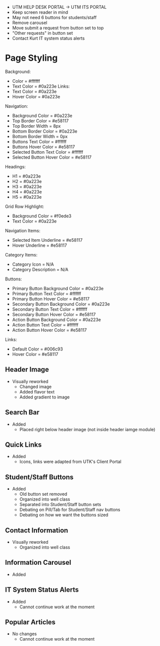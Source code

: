 - UTM HELP DESK PORTAL -> UTM ITS PORTAL
- Keep screen reader in mind
- May not need 6 buttons for students/staff
- Remove carousel
- Move submit a request from button set to top
- "Other requests" in button set
- Contact Kurt IT system status alerts


# Page Styling
Background:
- Color = #ffffff
- Text Color = #0a223e
Links:
- Text Color = #0a223e
- Hover Color = #0a223e

Navigation:
- Background Color = #0a223e
- Top Border Color = #e58117
- Top Border Width = 8px
- Bottom Border Color = #0a223e
- Bottom Border Width = 0px
- Buttons Text Color = #ffffff
- Buttons Hover Color = #e58117
- Selected Button Text Color = #ffffff
- Selected Button Hover Color = #e58117

Headings:
- H1 = #0a223e
- H2 = #0a223e
- H3 = #0a223e
- H4 = #0a223e
- H5 = #0a223e

Grid Row Highlight:
- Background Color = #f0ede3
- Text Color = #0a223e

Navigation Items:
- Selected Item Underline = #e58117
- Hover Underline = #e58117

Category Items:
- Category Icon = N/A
- Category Description = N/A

Buttons:
- Primary Button Background Color = #0a223e
- Primary Button Text Color = #ffffff
- Primary Button Hover Color = #e58117
- Secondary Button Background Color = #0a223e
- Secondary Button Text Color = #ffffff
- Secondary Button Hover Color = #e58117
- Action Button Background Color = #0a223e
- Action Button Text Color = #ffffff
- Action Button Hover Color = #e58117

Links:
- Default Color = #006c93
- Hover Color = #e58117

## Header Image
- Visually reworked
    - Changed image
    - Added flavor text
    - Added gradient to image

## Search Bar
- Added
    - Placed right below header image (not inside header iamge module)

## Quick Links
- Added
    - Icons, links were adapted from UTK's Client Portal

## Student/Staff Buttons
- Added
    - Old button set removed
    - Organized into well class
    - Separated into Student/Staff button sets
    - Debating on Pill/Tab for Student/Staff nav buttons
    - Debating on how we want the buttons sized

## Contact Information
- Visually reworked
    - Organized into well class

## Information Carousel
- Added

## IT System Status Alerts
- Added
    - Cannot continue work at the moment

## Popular Articles
- No changes
    - Cannot continue work at the moment